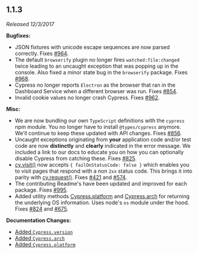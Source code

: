 ## 1.1.3

*Released 12/3/2017*

**Bugfixes:**

- JSON fixtures with unicode escape sequences are now parsed correctly. Fixes [#964](https://github.com/cypress-io/cypress/issues/964).
- The default `browserify` plugin no longer fires `watched:file:changed` twice leading to an uncaught exception that was popping up in the console. Also fixed a minor state bug in the `browserify` package. Fixes [#968](https://github.com/cypress-io/cypress/issues/968).
- Cypress no longer reports `Electron` as the browser that ran in the Dashboard Service when a different browser was run. Fixes [#854](https://github.com/cypress-io/cypress/issues/854).
- Invalid cookie values no longer crash Cypress. Fixes [#962](https://github.com/cypress-io/cypress/issues/962).

**Misc:**

- We are now bundling our own `TypeScript` definitions with the `cypress` npm module. You no longer have to install `@types/cypress` anymore. We'll continue to keep these updated with API changes. Fixes [#856](https://github.com/cypress-io/cypress/issues/856).
- Uncaught exceptions originating from **your** application code and/or test code are now **distinctly** and **clearly** indicated in the error message. We included a link to our docs to educate you on how you can optionally disable Cypress from catching these. Fixes [#825](https://github.com/cypress-io/cypress/issues/825).
- [cy.visit()](/api/commands/visit) now accepts `{ failOnStatusCode: false }` which enables you to visit pages that respond with a non `2xx` status code. This brings it into parity with [cy.request()](/api/commands/request). Fixes [#421](https://github.com/cypress-io/cypress/issues/421) and [#574](https://github.com/cypress-io/cypress/issues/574).
- The contributing Readme's have been updated and improved for each package. Fixes [#995](https://github.com/cypress-io/cypress/issues/995).
- Added utility methods [Cypress.platform](/api/cypress-api/platform) and [Cypress.arch](/api/cypress-api/arch) for returning the underlying OS information. Uses node's `os` module under the hood. Fixes [#824](https://github.com/cypress-io/cypress/issues/824) and [#675](https://github.com/cypress-io/cypress/issues/675).

**Documentation Changes:**

- [Added `Cypress.version`](/api/cypress-api/version)
- [Added `Cypress.arch`](/api/cypress-api/arch)
- [Added `Cypress.platform`](/api/cypress-api/platform)


